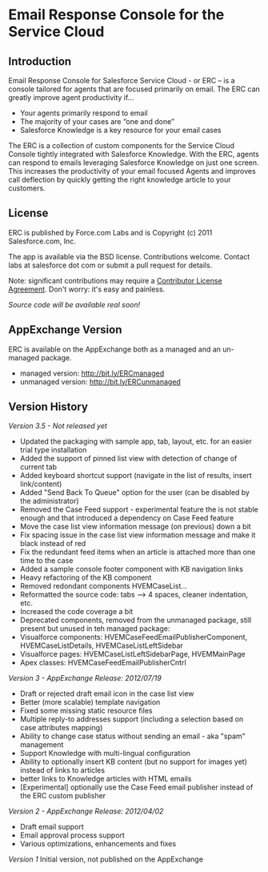 Email Response Console for the Service Cloud
============================================

Introduction
------------
Email Response Console for Salesforce Service Cloud - or ERC – is a console tailored for agents that are focused primarily on email. The ERC can greatly improve agent productivity if...

- Your agents primarily respond to email
- The majority of your cases are “one and done”
- Salesforce Knowledge is a key resource for your email cases


The ERC is a collection of custom components for the Service Cloud Console tightly integrated with Salesforce Knowledge. With the ERC, agents can respond to emails leveraging Salesforce Knowledge on just one screen. This increases the productivity of your email focused Agents and improves call deflection by quickly getting the right knowledge article to your customers.


License
-------
ERC is published by Force.com Labs and is Copyright (c) 2011 Salesforce.com, Inc.

The app is available via the BSD license.  Contributions welcome. Contact labs at salesforce dot com or submit a pull request for details.

Note: significant contributions may require a [Contributor License Agreement](http://blogs.developerforce.com/labs/files/2011/08/Salesforce_OpenSource_Contributor_Agreement_20110610.pdf).  Don't worry: it's easy and painless.

*Source code will be available real soon!*


AppExchange Version
-------------------
ERC is available on the AppExchange both as a managed and an un-managed package.

- managed version: http://bit.ly/ERCmanaged
- unmanaged version: http://bit.ly/ERCunmanaged


Version History
---------------

*Version 3.5 - Not released yet*

- Updated the packaging with sample app, tab, layout, etc. for an easier trial type installation
- Added the support of pinned list view with detection of change of current tab
- Added keyboard shortcut support (navigate in the list of results, insert link/content)
- Added "Send Back To Queue" option for the user (can be disabled by the administrator)
- Removed the Case Feed support - experimental feature the is not stable enough and that introduced a dependency on Case Feed feature
- Move the case list view information message (on previous) down a bit
- Fix spacing issue in the case list view information message and make it black instead of red
- Fix the redundant feed items when an article is attached more than one time to the case
- Added a sample console footer component with KB navigation links
- Heavy refactoring of the KB component
- Removed redondant components HVEMCaseList...
- Reformatted the source code: tabs --> 4 spaces, cleaner indentation, etc.
- Increased the code coverage a bit
- Deprecated components, removed from the unmanaged package, still present but unused in teh managed package:
 - Visualforce components: HVEMCaseFeedEmailPublisherComponent, HVEMCaseListDetails, HVEMCaseListLeftSidebar
 - Visualforce pages: HVEMCaseListLeftSidebarPage, HVEMMainPage
 - Apex classes: HVEMCaseFeedEmailPublisherCntrl
 
*Version 3 - AppExchange Release: 2012/07/19*

- Draft or rejected draft email icon in the case list view
- Better (more scalable) template navigation
- Fixed some missing static resource files
- Multiple reply-to addresses support (including a selection based on case attributes mapping)
- Ability to change case status without sending an email - aka "spam" management
- Support Knowledge with multi-lingual configuration
- Ability to optionally insert KB content (but no support for images yet) instead of links to articles
- better links to Knowledge articles with HTML emails
- [Experimental] optionally use the Case Feed email publisher instead of the ERC custom publisher

*Version 2 - AppExchange Release: 2012/04/02*

- Draft email support
- Email approval process support
- Various optimizations, enhancements and fixes

*Version 1*
Initial version, not published on the AppExchange
